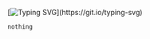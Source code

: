 [![Typing SVG](https://readme-typing-svg.demolab.com?font=Fira+Code&pause=1000&center=true&random=true&width=435&lines=hi+%F0%9F%91%8B+I'm+wew!)](https://git.io/typing-svg)
```
nothing
```
